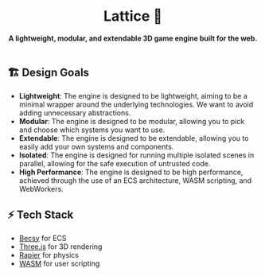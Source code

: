 <div align="center">
  <h1>Lattice 💎</h1>
  <strong>A lightweight, modular, and extendable 3D game engine built for the web.</strong>
  <br />
  <br />
</div>

## 🏗️ Design Goals

- **Lightweight**: The engine is designed to be lightweight, aiming to be a minimal wrapper around the underlying technologies. We want to avoid adding unnecessary abstractions.
- **Modular**: The engine is designed to be modular, allowing you to pick and choose which systems you want to use.
- **Extendable**: The engine is designed to be extendable, allowing you to easily add your own systems and components.
- **Isolated**: The engine is designed for running multiple isolated scenes in parallel, allowing for the safe execution of untrusted code.
- **High Performance**: The engine is designed to be high performance, achieved through the use of an ECS architecture, WASM scripting, and WebWorkers.

## ⚡ Tech Stack

- [Becsy](https://lastolivegames.github.io/becsy/guide/introduction.html) for ECS
- [Three.js](https://threejs.org/) for 3D rendering
- [Rapier](https://rapier.rs/) for physics
- [WASM](https://webassembly.org/) for user scripting
